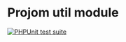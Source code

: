 # Projom util module
[![PHPUnit test suite](https://github.com/Klorinmannen/projom-util/workflows/PHPUnit/badge.svg)](https://github.com/Klorinmannen/projom-util/actions)
